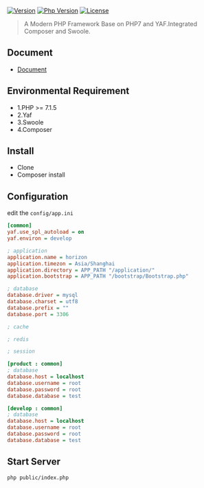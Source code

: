 <!-- <p align="center">
    <a href="https://github.com/chunlintang/horizon" target="_blank">
        <img src="http://7xwkvc.com1.z0.glb.clouddn.com/horizon-white.jpeg" alt="horizon" />
    </a>
</p> -->

[![Version](https://img.shields.io/badge/version-1.0.0-green.svg)](https://github.com/chunlintang/Horizon)
[![Php Version](https://img.shields.io/badge/php-%3E=7.0-brightgreen.svg?maxAge=2592000)](https://github.com/chunlintang/Horizon)
[![License](https://img.shields.io/badge/license-MIT-blue.svg)](http://opensource.org/licenses/MIT)

> A Modern PHP Framework Base on PHP7 and YAF.Integrated Composer and Swoole.

## Document

- [Document](https://www.gitbook.com/book/mantis/horizon)

## Environmental Requirement

- 1.PHP >= 7.1.5
- 2.Yaf
- 3.Swoole
- 4.Composer

## Install

- Clone
- Composer install

## Configuration

edit the ```config/app.ini```

```ini
[common]
yaf.use_spl_autoload = on
yaf.environ = develop

; application
application.name = horizon
application.timezon = Asia/Shanghai
application.directory = APP_PATH "/application/"
application.bootstrap = APP_PATH "/bootstrap/Bootstrap.php"

; database
database.driver = mysql
database.charset = utf8
database.prefix = ""
database.port = 3306

; cache

; redis

; session

[product : common]
; database
database.host = localhost
database.username = root
database.password = root
database.database = test

[develop : common]
; database
database.host = localhost
database.username = root
database.password = root
database.database = test
```
## Start Server
```
php public/index.php
```